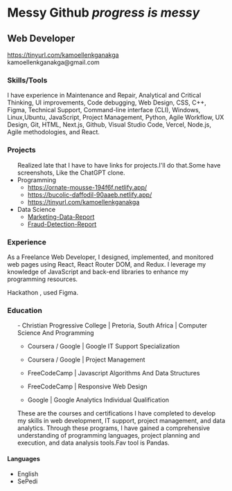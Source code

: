 <!DOCTYPE html>
<html lang="en">
<head>
  <meta charset="UTF-8">
  <meta name="viewport" content="width=device-width, initial-scale=1.0">
</head>
<body>
  <h1>Messy Github <i>progress is messy</i> </h1>
  <h2>Web Developer</h2>
  <a href="https://tinyurl.com/kamoellenkganakga">https://tinyurl.com/kamoellenkganakga</a><br>
  kamoellenkganakga@gmail.com</p>
   <h3>Skills/Tools</h3>
<div>
I have experience in Maintenance and Repair, Analytical and Critical Thinking, UI improvements, Code debugging, Web Design, CSS, C++, Figma, Technical Support, Command-line interface (CLI), Windows, Linux,Ubuntu, JavaScript, Project Management, Python, Agile Workflow, UX Design, Git, HTML, Next.js, Github, Visual Studio Code, Vercel, Node.js, Agile methodologies, and React.
</div> 
  <h3>Projects</h3>
<ul>
Realized late that I have to have links for projects.I'll do that.Some have screenshots, Like the ChatGPT clone.
  <li>Programming
    <ul>
      <li><a href="https://ornate-mousse-194f6f.netlify.app/">https://ornate-mousse-194f6f.netlify.app/</a></li>
      <li><a href="https://bucolic-daffodil-90aaeb.netlify.app/">https://bucolic-daffodil-90aaeb.netlify.app/</a></li>
      <li><a href="https://tinyurl.com/kamoellenkganakga">https://tinyurl.com/kamoellenkganakga</a></li>
    </ul>
  </li>
  <li>Data Science
    <ul>
      <li><a href="https://github.com/KamoEllen/Marketing-Data-Report">Marketing-Data-Report</a></li>
      <li><a href="https://github.com/KamoEllen/Fraud-Detection-Report">Fraud-Detection-Report</a></li>
    </ul>
  </li>
</ul>
<h3>Experience</h3>
<p>
  As a Freelance Web Developer, I designed, implemented, and monitored web pages using React, React Router DOM, and Redux. I leverage my knowledge of JavaScript and back-end libraries to enhance my programming resources.
</p>
<p>
  Hackathon , used Figma.
</p>
<h3>Education</h3>
<ul>
- Christian Progressive College | Pretoria, South Africa | Computer Science And Programming
  
- Coursera / Google | Google IT Support Specialization
  
- Coursera / Google | Project Management
  
- FreeCodeCamp | Javascript Algorithms And Data Structures
  
- FreeCodeCamp | Responsive Web Design
  
- Google | Google Analytics Individual Qualification

These are the courses and certifications I have completed to develop my skills in web development, IT support, project management, and data analytics. Through these programs, I have gained a comprehensive understanding of programming languages, project planning and execution, and data analysis tools.Fav tool is Pandas.
</ul>
<h4>Languages</h4>
<ul>
<li>English</li>
<li>SePedi</li>
</ul>
</div>
</body>
</html>

